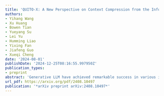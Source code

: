 ```yaml
---
title: 'QUITO-X: A New Perspective on Context Compression from the Information Bottleneck Theory'
authors:
- Yihang Wang
- Xu Huang
- Bowen Tian
- Yueyang Su
- Lei Yu
- Humming Liao
- Yixing Fan
- Jiafeng Guo
- Xueqi Cheng
date: '2024-08-01'
publishDate: '2024-12-25T08:16:55.997950Z'
publication_types:
- preprint
abstract: 'Generative LLM have achieved remarkable success in various industrial applications, owing to their promising In-Context Learning capabilities. However, the issue of long context in complex tasks poses a significant barrier to their wider adoption, manifested in two main aspects: (i) The excessively long context leads to high costs and inference delays. (ii) A substantial amount of task-irrelevant information introduced by long contexts exacerbates the "lost in the middle" problem. Existing methods compress context by removing redundant tokens using metrics such as self-information or PPL, which is inconsistent with the objective of retaining the most important tokens when conditioning on a given query. In this study, we introduce information bottleneck theory (IB) to model the problem, offering a novel perspective that thoroughly addresses the essential properties required for context compression. Additionally, we propose a cross-attention-based approach to approximate mutual information in IB, which can be flexibly replaced with suitable alternatives in different scenarios. Extensive experiments on four datasets demonstrate that our method achieves a 25% increase in compression rate compared to the state-of-the-art, while maintaining question answering performance. In particular, the context compressed by our method even outperform the full context in some cases.'
url_pdf: https://arxiv.org/pdf/2408.10497
publication: '*arXiv preprint arXiv:2408.10497*'
---
```


